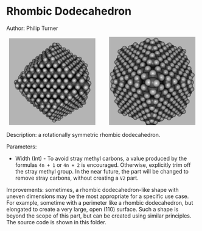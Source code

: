 # Rhombic Dodecahedron

Author: Philip Turner

<p align="center">
  <img alt="Image 1" src="./RhombicDodecahedron_Image1.jpg" width="45%">
&nbsp; &nbsp; &nbsp; &nbsp;
  <img alt="Image 2" src="./RhombicDodecahedron_Image2.jpg" width="45%">
</p>

Description: a rotationally symmetric rhombic dodecahedron.

Parameters:
- Width (Int) - To avoid stray methyl carbons, a value produced by the formulas `4n + 1` or `4n + 2` is encouraged. Otherwise, explicitly trim off the stray methyl group. In the near future, the part will be changed to remove stray carbons, without creating a `V2` part.

Improvements: sometimes, a rhombic dodecahedron-like shape with uneven dimensions may be the most appropriate for a specific use case. For example, sometime with a perimeter like a rhombic dodecahedron, but elongated to create a very large, open (110) surface. Such a shape is beyond the scope of this part, but can be created using similar principles. The source code is shown in this folder.
